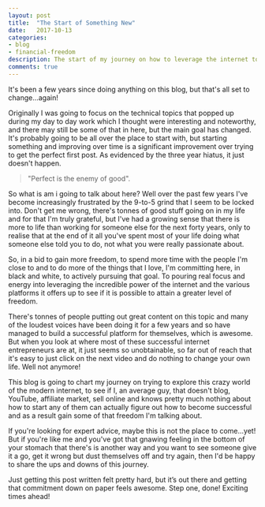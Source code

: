 ```yaml
---
layout: post
title:  "The Start of Something New"
date:   2017-10-13
categories:
- blog
- financial-freedom
description: The start of my journey on how to leverage the internet to make a better life for me and my family.
comments: true
---
```


It's been a few years since doing anything on this blog, but that's all set to change...again!

Originally I was going to focus on the technical topics that popped up during my day to day work which I thought were interesting and noteworthy, and there may still be some of that in here, but the main goal has changed. It's probably going to be all over the place to start with, but starting something and improving over time is a significant improvement over trying to get the perfect first post. As evidenced by the three year hiatus, it just doesn't happen.

> "Perfect is the enemy of good".

So what is am i going to talk about here? Well over the past few years I've become increasingly frustrated by the 9-to-5 grind that I seem to be locked into. Don't get me wrong, there's tonnes of good stuff going on in my life and for that I'm truly grateful, but I've had a growing sense that there is more to life than working for someone else for the next forty years, only to realise that at the end of it all you've spent most of your life doing what someone else told you to do, not what you were really passionate about.

So, in a bid to gain more freedom, to spend more time with the people I'm close to and to do more of the things that I love, I'm committing here, in black and white, to actively pursuing that goal. To pouring real focus and energy into leveraging the incredible power of the internet and the various platforms it offers up to see if it is possible to attain a greater level of freedom.

There's tonnes of people putting out great content on this topic and many of the loudest voices have been doing it for a few years and so have managed to build a successful platform for themselves, which is awesome. But when you look at where most of these successful internet entrepreneurs are at, it just seems so unobtainable, so far out of reach that it's easy to just click on the next video and do nothing to change your own life. Well not anymore!

This blog is going to chart my journey on trying to explore this crazy world of the modern internet, to see if I, an average guy, that doesn't blog, YouTube, affiliate market, sell online and knows pretty much nothing about how to start any of them can actually figure out how to become successful and as a result gain some of that freedom I'm talking about.

If you're looking for expert advice, maybe this is not the place to come...yet! But if you're like me and you've got that gnawing feeling in the bottom of your stomach that there's is another way and you want to see someone give it a go, get it wrong but dust themselves off and try again, then I'd be happy to share the ups and downs of this journey.

Just getting this post written felt pretty hard, but it’s out there and getting that commitment down on paper feels awesome.  Step one, done! Exciting times ahead!
